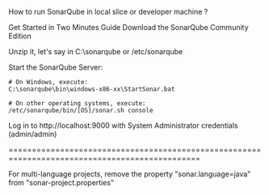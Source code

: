 How to run SonarQube in local slice or developer machine ?

Get Started in Two Minutes Guide
Download the SonarQube Community Edition

Unzip it, let's say in C:\sonarqube or /etc/sonarqube

Start the SonarQube Server:

```
# On Windows, execute:
C:\sonarqube\bin\windows-x86-xx\StartSonar.bat
```

```
# On other operating systems, execute:
/etc/sonarqube/bin/[OS]/sonar.sh console
```

Log in to http://localhost:9000 with System Administrator credentials (admin/admin)

===============================================================================================

For multi-language projects, remove the property "sonar.language=java" from "sonar-project.properties"
